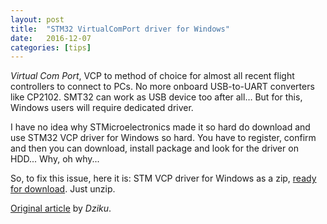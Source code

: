 ```yaml
---
layout: post
title:  "STM32 VirtualComPort driver for Windows"
date:   2016-12-07
categories: [tips]
---
```


*Virtual Com Port*, VCP to method of choice for almost all recent flight controllers to connect to PCs. No more onboard USB-to-UART converters like CP2102. SMT32 can work as USB device too after all… But for this, Windows users will require dedicated driver.

I have no idea why STMicroelectronics made it so hard do download and use STM32 VCP driver for Windows so hard. You have to register, confirm and then you can download, install package and look for the driver on HDD... Why, oh why...

So, to fix this issue, here it is: STM VCP driver for Windows as a zip, [ready for download](/assets/2016-12-07/STM32_vcp_driver.zip). Just unzip.

[Original article](https://quadmeup.com/stm32-virtualcomport-driver-for-windows/) by *Dziku*.